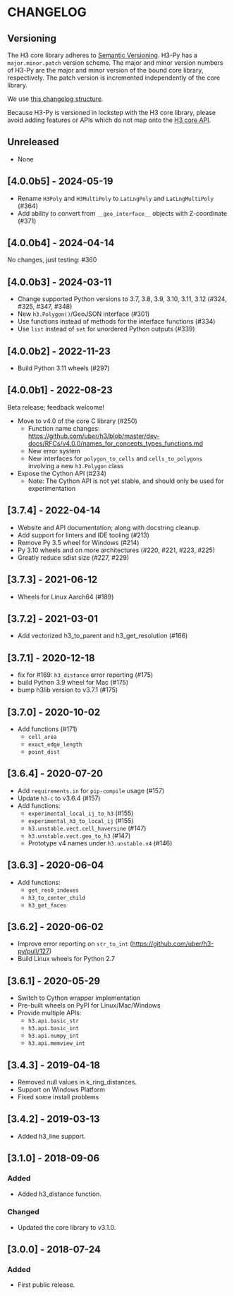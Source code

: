 # CHANGELOG

## Versioning

The H3 core library adheres to [Semantic Versioning](http://semver.org/).
H3-Py has a `major.minor.patch` version scheme. The major and minor version
numbers of H3-Py are the major and minor version of the bound core library,
respectively. The patch version is incremented independently of the core
library.

We use [this changelog structure](http://keepachangelog.com/).

Because H3-Py is versioned in lockstep with the H3 core library, please
avoid adding features or APIs which do not map onto the
[H3 core API](https://uber.github.io/h3/#/documentation/api-reference/).

## Unreleased

- None

## [4.0.0b5] - 2024-05-19

- Rename `H3Poly` and `H3MultiPoly` to `LatLngPoly` and `LatLngMultiPoly` (#364)
- Add ability to convert from `__geo_interface__` objects with Z-coordinate (#371)

## [4.0.0b4] - 2024-04-14

No changes, just testing: #360

## [4.0.0b3] - 2024-03-11

- Change supported Python versions to 3.7, 3.8, 3.9, 3.10, 3.11, 3.12 (#324, #325, #347, #348)
- New `h3.Polygon()`/GeoJSON interface (#301)
- Use functions instead of methods for the interface functions (#334)
- Use `list` instead of `set` for unordered Python outputs (#339)

## [4.0.0b2] - 2022-11-23

- Build Python 3.11 wheels (#297)

## [4.0.0b1] - 2022-08-23

Beta release; feedback welcome!

- Move to v4.0 of the core C library (#250)
    + Function name changes: https://github.com/uber/h3/blob/master/dev-docs/RFCs/v4.0.0/names_for_concepts_types_functions.md
    + New error system
    + New interfaces for `polygon_to_cells` and `cells_to_polygons`
      involving a new `h3.Polygon` class
- Expose the Cython API (#234)
    + Note: The Cython API is not yet stable, and should only be used for
      experimentation

## [3.7.4] - 2022-04-14

- Website and API documentation; along with docstring cleanup.
- Add support for linters and IDE tooling (#213)
- Remove Py 3.5 wheel for Windows (#214)
- Py 3.10 wheels and on more architectures (#220, #221, #223, #225) 
- Greatly reduce sdist size (#227, #229)

## [3.7.3] - 2021-06-12

- Wheels for Linux Aarch64 (#189)

## [3.7.2] - 2021-03-01

- Add vectorized h3_to_parent and h3_get_resolution (#166)

## [3.7.1] - 2020-12-18

- fix for #169: `h3_distance` error reporting (#175)
- build Python 3.9 wheel for Mac (#175)
- bump h3lib version to v3.7.1 (#175)

## [3.7.0] - 2020-10-02

- Add functions (#171)
    + `cell_area`
    + `exact_edge_length`
    + `point_dist`

## [3.6.4] - 2020-07-20

- Add `requirements.in` for `pip-compile` usage (#157)
- Update `h3-c` to v3.6.4 (#157)
- Add functions:
    + `experimental_local_ij_to_h3` (#155)
    + `experimental_h3_to_local_ij` (#155)
    + `h3.unstable.vect.cell_haversine` (#147)
    + `h3.unstable.vect.geo_to_h3` (#147)
    + Prototype v4 names under `h3.unstable.v4` (#146)

## [3.6.3] - 2020-06-04

- Add functions:
    + `get_res0_indexes`
    + `h3_to_center_child`
    + `h3_get_faces`

## [3.6.2] - 2020-06-02

- Improve error reporting on `str_to_int` (https://github.com/uber/h3-py/pull/127)
- Build Linux wheels for Python 2.7

## [3.6.1] - 2020-05-29

- Switch to Cython wrapper implementation
- Pre-built wheels on PyPI for Linux/Mac/Windows
- Provide multiple APIs:
    + `h3.api.basic_str`
    + `h3.api.basic_int`
    + `h3.api.numpy_int`
    + `h3.api.memview_int`

## [3.4.3] - 2019-04-18

- Removed null values in k_ring_distances.
- Support on Windows Platform
- Fixed some install problems

## [3.4.2] - 2019-03-13

- Added h3_line support.

## [3.1.0] - 2018-09-06

### Added
- Added h3_distance function.

### Changed
- Updated the core library to v3.1.0.

## [3.0.0] - 2018-07-24

### Added
- First public release.


